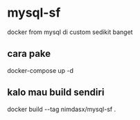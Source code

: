 # mysql-sf
docker from mysql di custom sedikit banget
## cara pake
docker-compose up -d
## kalo mau build sendiri
docker build --tag nimdasx/mysql-sf .